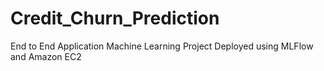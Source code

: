 # Credit_Churn_Prediction
End to End Application Machine Learning Project Deployed using MLFlow and Amazon EC2

